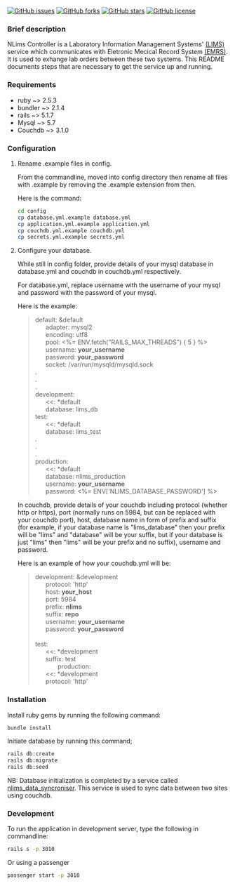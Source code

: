 [![GitHub issues](https://img.shields.io/github/issues/BaobabHealthTrust/nlims_controller)](https://github.com/BaobabHealthTrust/nlims_controller/issues) [![GitHub forks](https://img.shields.io/github/forks/BaobabHealthTrust/nlims_controller)](https://github.com/BaobabHealthTrust/nlims_controller/network) [![GitHub stars](https://img.shields.io/github/stars/BaobabHealthTrust/nlims_controller)](https://github.com/BaobabHealthTrust/nlims_controller/stargazers) [![GitHub license](https://img.shields.io/github/license/BaobabHealthTrust/nlims_controller)](https://github.com/BaobabHealthTrust/nlims_controller)
### Brief description

NLims Controller is a Laboratory Information Management Systems' [(LIMS)](https://github.com/BaobabHealthTrust/iBLIS.git) service which communicates with Eletronic Mecical Record System [(EMRS)](https://github.com/BaobabHealthTrust/BHT-EMR-API.git). It is used to exhange lab orders between these two systems.
This README documents steps that are necessary to get the service up and running.

### Requirements

* ruby ~> 2.5.3
* bundler ~> 2.1.4
* rails ~> 5.1.7
* Mysql ~> 5.7
* Couchdb ~> 3.1.0

### Configuration
1. Rename .example files in config.

   From the commandline, moved into config directory then rename all files with .example by removing the .example extension from then. 
   
   Here is the command: 
   ```bash
   cd config
   cp database.yml.example database.yml
   cp application.yml.example application.yml
   cp couchdb.yml.example couchdb.yml
   cp secrets.yml.example secrets.yml
   ```
   
2. Configure your database.

   While still in config folder, provide details of your mysql database in database.yml and couchdb in couchdb.yml respectively. 
   
   For database.yml, replace username with the username of your mysql and password with the password of your mysql.
   
   Here is the example:
   
   >default: &default<br>
    &nbsp;&nbsp;&nbsp;&nbsp;&nbsp;&nbsp;adapter: mysql2<br>
    &nbsp;&nbsp;&nbsp;&nbsp;&nbsp;&nbsp;encoding: utf8<br>
    &nbsp;&nbsp;&nbsp;&nbsp;&nbsp;&nbsp;pool: <%= ENV.fetch("RAILS_MAX_THREADS") { 5 } %><br>
    &nbsp;&nbsp;&nbsp;&nbsp;&nbsp;&nbsp;username: **your_username**<br>
    &nbsp;&nbsp;&nbsp;&nbsp;&nbsp;&nbsp;password: **your_password**<br>
    &nbsp;&nbsp;&nbsp;&nbsp;&nbsp;&nbsp;socket: /var/run/mysqld/mysqld.sock<br>
   .<br>
   .<br>
   .<br>
   development:<br>
   &nbsp;&nbsp;&nbsp;&nbsp;&nbsp;&nbsp;<<: *default<br>
   &nbsp;&nbsp;&nbsp;&nbsp;&nbsp;&nbsp;database: lims_db<br>
   test:<br>
   &nbsp;&nbsp;&nbsp;&nbsp;&nbsp;&nbsp;<<: *default<br>
   &nbsp;&nbsp;&nbsp;&nbsp;&nbsp;&nbsp;database: lims_test<br>
   .<br>
   .<br>
   .<br>
   production:<br>
   &nbsp;&nbsp;&nbsp;&nbsp;&nbsp;&nbsp;<<: *default<br>
   &nbsp;&nbsp;&nbsp;&nbsp;&nbsp;&nbsp;database: nlims_production<br>
   &nbsp;&nbsp;&nbsp;&nbsp;&nbsp;&nbsp;username: **your_username**<br>
   &nbsp;&nbsp;&nbsp;&nbsp;&nbsp;&nbsp;password: <%= ENV['NLIMS_DATABASE_PASSWORD'] %><br>
   
   In couchdb, provide details of your couchdb including protocol (whether http or https), port (normally runs on 5984, but can be replaced with your couchdb port), host, database name in form of prefix and suffix (for example, if your database name is "lims_database" then your prefix will be "lims" and "database" will be your suffix, but if your database is just "lims" then "lims" will be your prefix and no suffix), username and password.
   
   Here is an example of how your couchdb.yml will be:
   
   >development: &development<br>
   &nbsp;&nbsp;&nbsp;&nbsp;&nbsp;&nbsp;protocol: 'http'<br>
   &nbsp;&nbsp;&nbsp;&nbsp;&nbsp;&nbsp;host: **your_host**<br>
   &nbsp;&nbsp;&nbsp;&nbsp;&nbsp;&nbsp;port: 5984<br>
   &nbsp;&nbsp;&nbsp;&nbsp;&nbsp;&nbsp;prefix: **nlims**<br>
   &nbsp;&nbsp;&nbsp;&nbsp;&nbsp;&nbsp;suffix: **repo**<br>
   &nbsp;&nbsp;&nbsp;&nbsp;&nbsp;&nbsp;username: **your_username**<br>
   &nbsp;&nbsp;&nbsp;&nbsp;&nbsp;&nbsp;password: **your_password**<br>
   &nbsp;<br>
   test:<br>
   &nbsp;&nbsp;&nbsp;&nbsp;&nbsp;&nbsp;<<: *development<br>
   &nbsp;&nbsp;&nbsp;&nbsp;&nbsp;&nbsp;suffix: test<br>
   &nbsp;&nbsp;&nbsp;&nbsp;&nbsp;&nbsp;
   &nbsp;&nbsp;&nbsp;&nbsp;&nbsp;&nbsp;production:<br>
   &nbsp;&nbsp;&nbsp;&nbsp;&nbsp;&nbsp;<<: *development<br>
   &nbsp;&nbsp;&nbsp;&nbsp;&nbsp;&nbsp;protocol: 'http'<br>
   
   
### Installation

   Install ruby gems by running the following command:
   ```bash
   bundle install
   ```
   Initiate database by running this command;
   ```bash
   rails db:create
   rails db:migrate
   rails db:seed
   ```
   NB: Database initialization is completed by a service called [nlims_data_syncroniser](https://github.com/BaobabHealthTrust/nlims_data_syncroniser.git). This service is used to sync data between two sites using couchdb. 
### Development

   To run the application in development server, type the following in commandline:
   ```bash
   rails s -p 3010
   ```
   Or using a passenger
   ```bash
   passenger start -p 3010
   ```
